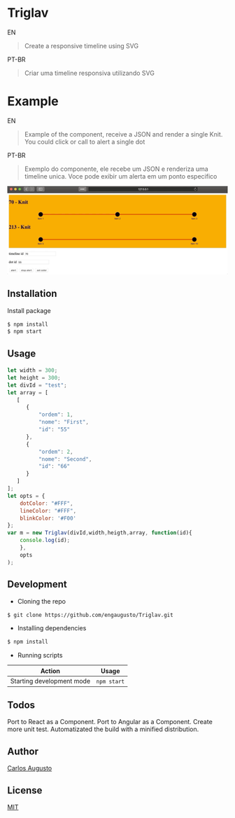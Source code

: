 # Triglav

EN
> Create a responsive timeline using SVG

PT-BR
> Criar uma timeline responsiva utilizando SVG

# Example

EN
>Example of the component, receive a JSON and render a single Knit. You could click or call to alert a single dot

PT-BR
>Exemplo do componente, ele recebe um JSON e renderiza uma timeline unica. Voce pode exibir um alerta em um ponto especifico

![Alt Text]( https://raw.githubusercontent.com/engaugusto/tiglav/master/imgs/2.gif)

## Installation

Install package

```bash
$ npm install
$ npm start
```

## Usage

```javascript
let width = 300;
let height = 300;
let divId = "test";
let array = [
   [
      {
          "ordem": 1,
          "nome": "First",
          "id": "55"
      },
      {
          "ordem": 2,
          "nome": "Second",
          "id": "66"
      }
   ]
];
let opts = {
    dotColor: "#FFF",
    lineColor: "#FFF",
    blinkColor: '#F00'
};
var m = new Triglav(divId,width,heigth,array, function(id){
    console.log(id);
    },
    opts 
);
```

## Development

- Cloning the repo

```bash
$ git clone https://github.com/engaugusto/Triglav.git
```

- Installing dependencies

```bash
$ npm install
```

- Running scripts

| Action                                   | Usage               |
| ---------------------------------------- | ------------------- |
| Starting development mode                | `npm start`         |

## Todos

Port to React as a Component.
Port to Angular as a Component.
Create more unit test.
Automatizated the build with a minified distribution.

## Author

[Carlos Augusto](https://twitter.com/engaugusto)

## License

[MIT](https://github.com/engaugusto/Triglav/blob/master/LICENSE)

[license-url]: https://opensource.org/licenses/MIT
